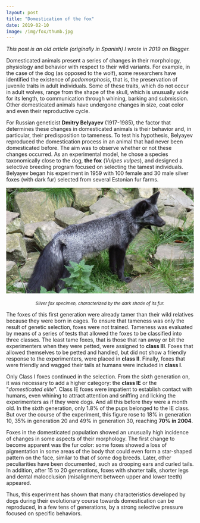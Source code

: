 ```yaml
---
layout: post
title: "Domestication of the fox"
date: 2019-02-10
image: /img/fox/thumb.jpg
---
```

*This post is an old article (originally in Spanish) I wrote in 2019 on Blogger.*

Domesticated animals present a series of changes in their morphology, physiology and behavior with respect to their wild variants. For example, in the case of the dog (as opposed to the wolf), some researchers have identified the existence of *pedomorphosis*, that is, the preservation of juvenile traits in adult individuals. Some of these traits, which do not occur in adult wolves, range from the shape of the skull, which is unusually wide for its length, to communication through whining, barking and submission. Other domesticated animals have undergone changes in size, coat color and even their reproductive cycle.

For Russian geneticist **Dmitry Belyayev** (1917-1985), the factor that determines these changes in domesticated animals is their behavior and, in particular, their predisposition to tameness. To test his hypothesis, Belyayev reproduced the domestication process in an animal that had never been domesticated before. The aim was to observe whether or not these changes occurred. As an experimental model, he chose a species taxonomically close to the dog, **the fox** (*Vulpes vulpes*), and designed a selective breeding program focused on selecting the tamest individuals. Belyayev began his experiment in 1959 with 100 female and 30 male silver foxes (with dark fur) selected from several Estonian fur farms.

![](/img/fox/silver-fox.jpg)
*<center><small>Silver fox specimen, characterized by the dark shade of its fur.</small></center>*

The foxes of this first generation were already tamer than their wild relatives because they were born in cages. To ensure that tameness was only the result of genetic selection, foxes were not trained. Tameness was evaluated by means of a series of tests that allowed the foxes to be classified into three classes. The least tame foxes, that is those that ran away or bit the experimenters when they were petted, were assigned to **class III**. Foxes that allowed themselves to be petted and handled, but did not show a friendly response to the experimenters, were placed in **class II**. Finally, foxes that were friendly and wagged their tails at humans were included in **class I**.

Only Class I foxes continued in the selection. From the sixth generation on, it was necessary to add a higher category: the **class IE** or the "_domesticated elite_". Class IE foxes were impatient to establish contact with humans, even whining to attract attention and sniffing and licking the experimenters as if they were dogs. And all this before they were a month old. In the sixth generation, only 1.8% of the pups belonged to the IE class. But over the course of the experiment, this figure rose to 18% in generation 10, 35% in generation 20 and 49% in generation 30, reaching **70% in 2004**.

Foxes in the domesticated population showed an unusually high incidence of changes in some aspects of their morphology. The first change to become apparent was the fur color: some foxes showed a loss of pigmentation in some areas of the body that could even form a star-shaped pattern on the face, similar to that of some dog breeds. Later, other peculiarities have been documented, such as drooping ears and curled tails. In addition, after 15 to 20 generations, foxes with shorter tails, shorter legs and dental malocclusion (misalignment between upper and lower teeth) appeared.

Thus, this experiment has shown that many characteristics developed by dogs during their evolutionary course towards domestication can be reproduced, in a few tens of generations, by a strong selective pressure focused on specific behaviors.